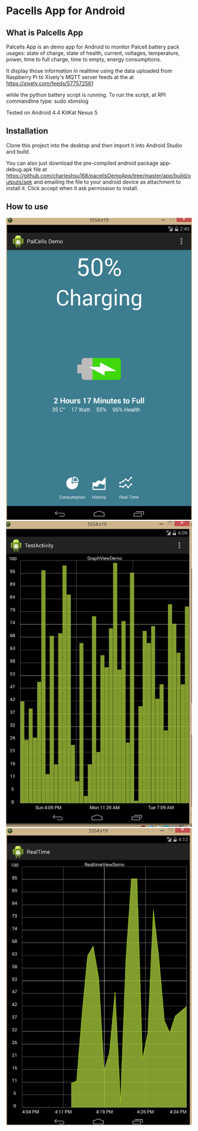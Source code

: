 Pacells App for Android
====================================

<h2>What is Palcells App</h2>
Palcells App is an demo app for Android to monitor Palcell battery pack usages: state of charge, state of health, current, voltages, temperature, 
power, time to full charge, time to empty, energy consumptions. 

It display those information in realtime using the data uploaded from Raspberry Pi to Xively's MQTT server feeds at the 
at  https://xively.com/feeds/577572561

while the python battery script is running. To run the script, at RPI commandline type: sudo xbmslog 


Tested on Android 4.4 KitKat Nexus 5
<h2>Installation</h2>

Clone this project into the desktop and then import it into Android Studio and build.

You can also just download the pre-compiled android package app-debug.apk file at https://github.com/charleshsu168/pacellsDemoApp/tree/master/app/build/outputs/apk and emailing the file to your android device as attachment to install it. Click accept when it ask permission to install.   


<h2>How to use</h2>

<img src="https://raw.githubusercontent.com/charleshsu168/pacellsDemoApp/master/screenshots/screen1.png" />


<img src="https://raw.githubusercontent.com/charleshsu168/pacellsDemoApp/master/screenshots/screen2.png" />

<img src="https://raw.githubusercontent.com/charleshsu168/pacellsDemoApp/master/screenshots/screen3.png" />



